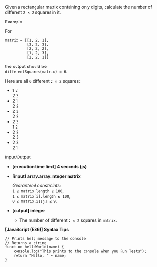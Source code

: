 Given a rectangular matrix containing only digits, calculate the number of different
`2 × 2` squares in it.

Example

For

    matrix = [[1, 2, 1],
              [2, 2, 2],
              [2, 2, 2],
              [1, 2, 3],
              [2, 2, 1]]

the output should be  
`differentSquares(matrix) = 6`.

Here are all `6` different `2 × 2` squares:

- 1 2  
  2 2
- 2 1  
  2 2
- 2 2  
  2 2
- 2 2  
  1 2
- 2 2  
  2 3
- 2 3  
  2 1

Input/Output

- **\[execution time limit\] 4 seconds (js)**

- **\[input\] array.array.integer matrix**

  _Guaranteed constraints:_  
  `1 ≤ matrix.length ≤ 100`,  
  `1 ≤ matrix[i].length ≤ 100`,  
  `0 ≤ matrix[i][j] ≤ 9`.

- **\[output\] integer**

  - The number of different `2 × 2` squares in `matrix`.

**\[JavaScript (ES6)\] Syntax Tips**

    // Prints help message to the console
    // Returns a string
    function helloWorld(name) {
        console.log("This prints to the console when you Run Tests");
        return "Hello, " + name;
    }
